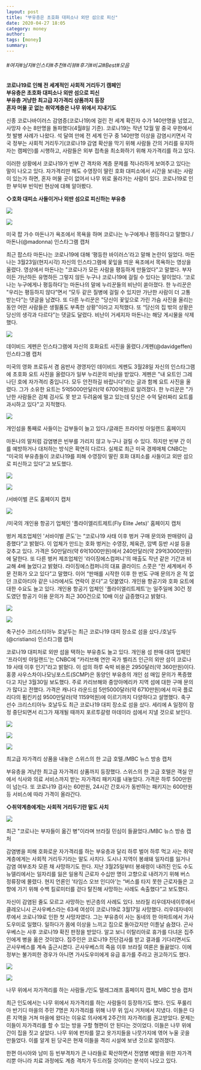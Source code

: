 ```yaml
---
layout: post
title: "부유층은 초호화 대피소나 외딴 섬으로 피신"
date: 2020-04-27 18:05
category: money
author: 
tags: [money]
summary: 
---
```


###### #여자#남자#인스타#추천#리뷰#후기#비교#Best#모음


**코로나19로 인해 전 세계적인 사회적 거리두기 캠페인**  
**부유층은 초호화 대피소나 외딴 섬으로 피신**  
**부유층 겨냥한 최고급 자가격리 상품까지 등장**  
**혼자 머물 곳 없는 취약계층은 나무 위에서 지내기도**  
  
신종 코로나바이러스 감염증(코로나19)에 걸린 전 세계 확진자 수가 140만명을 넘었고, 사망자 수는 8만명을 돌파했다(4월8일 기준). 코로나19는 작년 12월 말 중국 우한에서 첫 발병 사례가 나왔다. 석 달여 만에 전 세계 인구 중 140만명 이상을 감염시키면서 각국 정부는 사회적 거리두기(코로나19 감염 확산을 막기 위해 사람들 간의 거리를 유지하자는 캠페인)를 시행하고, 사람들은 외부 접촉을 최소화하기 위해 자가격리를 하고 있다.  
  
이러한 상황에서 코로나19가 빈부 간 격차와 계층 문제를 적나라하게 보여주고 있다는 말이 나오고 있다. 자가격리만 해도 수영장이 딸린 호화 대피소에서 시간을 보내는 사람이 있는가 하면, 혼자 머물 곳이 없어서 나무 위로 올라가는 사람이 있다. 코로나19로 인한 부익부 빈익빈 현상에 대해 알아봤다.  
  
**◇호화 대피소 사들이거나 외딴 섬으로 피신하는 부유층**

![](https://post-phinf.pstatic.net/MjAyMDA0MDhfMTQy/MDAxNTg2MzI4NTg5MDY2.8Asl89Z5ZzQuIdj9evRQfimQtgcD6q-A8PrLAx3uNhIg.gW1EVRJKCRdnzP_MDNVT0wbNcNoALZ_p50M8DseX4bcg.JPEG/201414807_1280.jpg?type=w1200)

![](https://post-phinf.pstatic.net/MjAyMDA0MDhfMTE1/MDAxNTg2MzI4NTg5MDY3.ElyIJBticHtFIBpfRBynqB62d2Pm6c3GDH5k-T4OA8gg.P_h-cOvJnctTmj0akUqaFT_l8cL4J8VtqmZ53U-Bepkg.JPEG/%EB%AF%B8%EA%B5%AD_%ED%8C%9D_%EA%B0%80%EC%88%98_%EB%A7%88%EB%8F%88%EB%82%98%EA%B0%80_%EC%9A%95%EC%A1%B0%EC%97%90%EC%84%9C_%EB%AA%A9%EC%9A%95%EC%9D%84_%ED%95%98%EB%A9%B0_%EC%BD%94%EB%A1%9C%EB%82%98%EB%8A%94_%EB%88%84%EA%B5%AC%EC%97%90%EA%B2%8C%EB%82%98_.jpg?type=w1200)

미국 팝 가수 마돈나가 욕조에서 목욕을 하며 코로나는 누구에게나 평등하다고 말했다./마돈나(@madonna) 인스타그램 캡처

최근 팝스타 마돈나는 코로나19에 대해 ‘평등한 바이러스’라고 말해 논란이 일었다. 마돈나는 3월23일(현지시각) 자신의 인스타그램에 꽃잎을 띄운 욕조에서 목욕하는 영상을 올렸다. 영상에서 마돈나는 "코로나가 모든 사람을 평등하게 만들었다"고 말했다. 부자이든 가난하든 유명하든 그렇지 않든 누구나 코로나19에 걸릴 수 있다는 말이었다. ‘코로나는 누구에게나 평등하다’는 마돈나의 말에 누리꾼들의 비난이 쏟아졌다. 한 누리꾼은 "우리는 평등하지 않다”면서 “모두 같은 질병에 걸릴 수 있지만 가난한 사람이 더 고통받는다”는 댓글을 남겼다. 또 다른 누리꾼은 "당신이 꽃잎으로 가린 가슴 사진을 올리는 동안 어떤 사람들은 생필품도 부족한 상황"이라고 지적했다. 또 “당신의 집 밖의 상황은 당신의 생각과 다르다”는 댓글도 달렸다. 비난이 거세지자 마돈나는 해당 게시물을 삭제했다.

![](https://post-phinf.pstatic.net/MjAyMDA0MDhfMTk2/MDAxNTg2MzI4NjYxMzA5.bP7UOQMNW3xNUlzd_rdAF101auPwB0dSDTv_78K75P4g.3LIZqU9vnnstB6FfilsxXnb0eA5bbhzhsBUn8EaBne4g.JPEG/%EB%8D%B0%EC%9D%B4%EB%B9%84%EB%93%9C_%EA%B2%8C%ED%8E%9C%EC%9D%80_%EC%9D%B8%EC%8A%A4%ED%83%80%EA%B7%B8%EB%9E%A8%EC%97%90_%EC%9E%90%EC%8B%A0%EC%9D%98_%ED%98%B8%ED%99%94%EC%9A%94%ED%8A%B8_%EC%82%AC%EC%A7%84%EC%9D%84_%EA%B2%8C%EC%9E%AC%ED%96%88%EB%8B%A4._.jpg?type=w1200)

데이비드 게펜은 인스타그램에 자신의 호화요트 사진을 올렸다./게펜(@davidgeffen) 인스타그램 캡처

미국의 영화 프로듀서 겸 음반사 경영자인 데이비드 게펜도 3월28일 자신의 인스타그램에 초호화 요트 사진을 올렸다가 일부 누리꾼의 비난을 받았다. 게펜은 "내 요트인 그레나딘 호에 자가격리 중입니다. 모두 안전하길 바랍니다"라는 글과 함께 요트 사진을 올렸다. 그가 소유한 요트는 5억5000만달러(약 6700억원)로 알려졌다. 한 누리꾼은 "가난한 사람들은 검체 검사도 못 받고 두려움에 떨고 있는데 당신은 수억 달러짜리 요트를 과시하고 있다"고 지적했다.

![](https://post-phinf.pstatic.net/MjAyMDA0MDhfMTM2/MDAxNTg2MzI4Njc4MDE0.AXhRIXQhugSIfJGoOIF-Gwkx6asJlXV04ev4r_QsbwMg.FdfSwxN7dMD0ZFjMThtk1tAJVcpsJKZOsVNvp7gvY1Ag.JPEG/%EA%B0%9C%EC%9D%B8%EC%84%AC%EC%9D%84_%ED%86%B5%EC%A7%B8%EB%A1%9C_%EC%82%AC%EB%93%A4%EC%9D%B4%EB%8A%94_%EC%8A%88%ED%8D%BC_%EA%B0%91%EB%B6%80%EB%93%A4%EC%9D%B4_%EB%8A%98%EA%B3%A0_%EC%9E%88%EB%8B%A4._%EC%97%AC%EA%B8%B0%EC%97%90%EB%8A%94_%EB%B0%94%EC%9D%B4.jpg?type=w1200)

개인섬을 통째로 사들이는 갑부들이 늘고 있다./글래든 프라이빗 아일랜드 홈페이지

마돈나의 말처럼 감염병은 빈부를 가리지 않고 누구나 걸릴 수 있다. 하지만 빈부 간 이를 예방하거나 대처하는 방식은 확연히 다르다. 실제로 최근 미국 경제매체 CNBC는 “미국의 부유층들이 코로나19를 피해 수영장이 딸린 호화 대피소를 사들이고 외딴 섬으로 피신하고 있다”고 보도했다.

![](https://post-phinf.pstatic.net/MjAyMDA0MDhfMjA5/MDAxNTg2MzI4NjkzMTE1.ElU4QYHLTm21mFNO6f3EJAeoB1Edl0LG7FcOC3oMaokg.Y5Rzfp3cHgMvVWl_514Oe0ipFxINJ0vN2YRSFYI1Wk0g.JPEG/%EC%84%9C%EB%B0%94%EC%9D%B4%EB%B2%8C%EC%BD%98%EB%8F%841.jpg?type=w1200)

![](https://post-phinf.pstatic.net/MjAyMDA0MDhfMjM5/MDAxNTg2MzI4NjkzMTE3.wqLiU084D6_XUjdaEh4WI8hiQMsGVub8vYHz_CIuDkIg.PdemtA9u1S4x7RHLZG-iV21QkkIYOAzqOAOWZabV4qQg.JPEG/%EC%84%9C%EB%B0%94%EC%9D%B4%EB%B2%8C%EC%BD%98%EB%8F%842.jpg?type=w1200)

/서바이벌 콘도 홈페이지 캡처

![](https://post-phinf.pstatic.net/MjAyMDA0MDhfMTU5/MDAxNTg2MzI4NzQ3NDMw.qvHAwCqTiXNPepPZ9KgNwWHsQEcfjykS745QMBTN4t8g.fLTHrFVzs8M6DqIne_uEHTNxKZg2-T54ciuEmm6qzhsg.PNG/%EB%AF%B8%EA%B5%AD%EC%9D%98_%EA%B0%9C%EC%9D%B8%EC%9A%A9_%ED%95%AD%EA%B3%B5%EA%B8%B0_%EC%97%85%EC%B2%B4%EC%9D%B8_%27%ED%94%8C%EB%9D%BC%EC%9D%B4%EC%97%98%EB%A6%AC%ED%8A%B8%EC%A0%9C%ED%8A%B8%27%EC%97%90_%EB%94%B0%EB%A5%B4%EB%A9%B4_%EC%9D%BC%EC%A3%BC.png?type=w1200)

/미국의 개인용 항공기 업체인 '플라이엘리트제트(Fly Elite Jets)' 홈페이지 캡처

벙커 제조업체인 '서바이벌 콘도'는 “코로나19 사태 이후 벙커 구매 문의와 판매량이 급증했다”고 밝혔다. 이 업체가 만드는 호화 벙커는 수영장, 체육관, 암벽 등반 시설 등을 갖추고 있다. 가격은 50만달러(약 6억1000만원)에서 240만달러(약 29억3000만원)에 달한다. 또 다른 벙커 제조업체인 '라이징에스컴퍼니'의 매출도 작년 같은 기간과 비교해 4배 늘었다고 밝혔다. 라이징에스컴퍼니의 대표 클라이드 스콧은 “전 세계에서 주문 전화가 오고 있다”고 말했다. 이어 “판매를 시작한 이후 한 번도 구매 문의가 온 적 없던 크로아티아 같은 나라에서도 연락이 온다”고 덧붙였다. 개인용 항공기와 호화 요트에 대한 수요도 늘고 있다. 개인용 항공기 업체인 '플라이엘리트제트'는 일주일에 30건 정도였던 항공기 이용 문의가 최근 300건으로 10배 이상 급증했다고 밝혔다.

![](https://post-phinf.pstatic.net/MjAyMDA0MDhfNiAg/MDAxNTg2MzI4Nzc2NDgy.LikjZRq9DouJ_n6WmsVNqxiFK8uPNK__ouloU9BEBu4g.YmSfQqW0kx3T71MtUNQHAxtbODlWGZ1c67DWVZ_tLf8g.JPEG/%ED%98%B81.jpg?type=w1200)

![](https://post-phinf.pstatic.net/MjAyMDA0MDhfMzAw/MDAxNTg2MzI4Nzc2NDkx.WATvldqCdOGKMZK3Yq2dF7zoxgXG-qnxnRBbXa3DxQgg.uiwZ5hlopeEcYAQFBn5Ni8PA9b0sWOPbjiDAUQp9DaYg.JPEG/%ED%98%B82.jpg?type=w1200)

축구선수 크리스티아누 호날두는 최근 코로나19 대피 장소로 섬을 샀다./호날두(@cristiano) 인스타그램 캡처

코로나19 대피처로 외딴 섬을 택하는 부유층도 늘고 있다. 개인용 섬 판매·대여 업체인 '프라이빗 아일랜드'는 CNBC에 “카리브해 연안 국가 벨리즈 인근의 외딴 섬이 코로나19 사태 이후 인기”라고 밝혔다. 이 섬의 하루 숙박 비용은 2950달러(약 360만원)이다. 홍콩 사우스차이나모닝포스트(SCMP)은 동양인 부유층의 개인 섬 매입 문의가 폭증했다고 지난 3월30일 보도했다. 주로 카리브해와 중앙아메리카 지역 섬에 대한 구매 문의가 많다고 전했다. 가격은 캐나다 라운드섬 5만5000달러(약 6710만원)에서 미국 플로리다의 펌킨키섬 9500만달러(약 1159억원)에 이르기까지 다양하다고 설명했다. 축구선수 크리스티아누 호날두도 최근 코로나19 대피 장소로 섬을 샀다. 세리에 A 일정이 잠정 중단되면서 리그가 재개될 때까지 포르투갈령 마데이라 섬에서 지낼 것으로 보인다.

![](https://post-phinf.pstatic.net/MjAyMDA0MDhfMjgz/MDAxNTg2MzI4Nzk0Mjg4.qFl4887rRAXPkOEWRt3TR_FYLGN0v2214zVOPaZ9FqMg.oxs7r1rRb5KClPCY_8Ta0xSHqddL9bAqsHqwDGPc4HMg.JPEG/%ED%98%B8%ED%85%941.jpg?type=w1200)

![](https://post-phinf.pstatic.net/MjAyMDA0MDhfMTI2/MDAxNTg2MzI4Nzk0Mjkx.zr9vs9uug31EYZA1vOjnlzZIq0KlaerAgUKi9AAKaKwg.AacZh0pYuXHEo8D6vGmAPQonmxBf5YbfGt7v_boHkVYg.JPEG/%ED%98%B8%ED%85%942.jpg?type=w1200)

![](https://post-phinf.pstatic.net/MjAyMDA0MDhfODMg/MDAxNTg2MzI4Nzk0MzAy.wwihkLVC2UcAl8OHgSviUrnVHsMOCGra13dyDFqBxMIg.5NJOBy5vAlk9VcOLdoTPiMyZjLASfxHk_XMrFTT18n8g.JPEG/%ED%98%B8%ED%85%943.jpg?type=w1200)

최고급 자가격리 상품을 내놓은 스위스의 한 고급 호텔./MBC 뉴스 방송 캡처

부유층을 겨냥한 최고급 자가격리 상품까지 등장했다. 스위스의 한 고급 호텔은 객실 안에서 식사와 의료 서비스까지 받는 자가격리 패키지를 내놓았다. 가격은 하루 500만원이 넘는다. 또 코로나19 검사는 60만원, 24시간 간호사가 동반하는 패키지는 600만원 등 서비스에 따라 가격이 올라간다.  
  
**◇취약계층에게는 사회적 거리두기란 말도 사치**

![](https://post-phinf.pstatic.net/MjAyMDA0MDhfMTIg/MDAxNTg2MzI4ODE0ODQw.D1yJnHXrr3BMa08PC93iJl-NT2FWKXcpGikz5cptPgIg.fcInq-4SPrkrvBQ7NxIL3Yhgch54IDj3gW9rMWKGWWQg.JPEG/%EC%BD%94%EB%A1%9C%EB%82%98%EB%8A%94_%EB%B6%80%EC%9E%90%EB%93%A4%EC%9D%B4_%EC%98%AE%EA%B8%B4_%EB%B3%91%EC%9D%B4%EB%9D%BC%EA%B3%A0.jpg?type=w1200)

최근 "코로나는 부자들이 옮긴 병"이라며 브라질 민심이 들끓었다./MBC 뉴스 방송 캡처

감염병을 피해 호화로운 자가격리를 하는 부유층과 달리 하루 벌어 하루 먹고 사는 취약계층에게는 사회적 거리두기라는 말도 사치다. 도시나 지역이 봉쇄돼 일자리를 잃거나 감염 여부조차 모른 채 사망하기도 한다. 지난 3월25일부터 봉쇄령이 내려진 인도 수도 뉴델리에서는 일자리를 잃은 일용직 근로자 수십만 명이 고향으로 내려가기 위해 버스 정류장에 몰렸다. 현지 언론인 '타임스 오브 인디아'는 “버스를 타지 못한 근로자들은 고향에 가기 위해 수백 킬로미터를 걷다 탈진해 사망하는 사례도 속출했다”고 보도했다.  
  
자신이 감염된 줄도 모르고 사망하는 빈곤층의 사례도 있다. 브라질 리우데자네이루에서 클레오니시 곤사우베스라는 63세 여성이 코로나19로 3월17일 사망했다. 리우데자네이루에서 코로나19로 인한 첫 사망자였다. 그는 부유층이 사는 동네의 한 아파트에서 가사도우미로 일했다. 일하다가 몸에 이상을 느끼고 집으로 돌아갔지만 이튿날 숨졌다. 곤사우베스는 사후 코로나19 확진 판정을 받았다. 알고 보니 이탈리아로 휴가를 다녀온 집주인에게 병을 옮은 것이었다. 집주인은 코로나19 진단검사를 받고 결과를 기다리면서도 곤사우베스를 계속 출근시켰다. 곤사우베스의 죽음 이후 브라질 여론은 들끓었다. 이에 정부는 불가피한 경우가 아니면 가사도우미에게 유급 휴가를 주라고 권고하기도 했다.

![](https://post-phinf.pstatic.net/MjAyMDA0MDhfMjEy/MDAxNTg2MzI4ODY0MjA2.aPkxrDO2NeQSf7eOW2mJoOParD8HwM9_24JxXvQpsTkg.Z-u-rBitLNB70Hbd_N0r0jTkRoCzwtXOtYRr1ZiWavEg.JPEG/%EC%9D%B8%EB%8F%84_%ED%85%94%EB%A0%88%EA%B7%B8%EB%9E%98%ED%94%84_%ED%99%88%ED%8E%98%EC%9D%B4%EC%A7%80_%EC%BA%A1%EC%B2%98.jpg?type=w1200)

![](https://post-phinf.pstatic.net/MjAyMDA0MDhfMjkz/MDAxNTg2MzI4ODY0MjAx.nCTaLAUJ3_eyu5LIMQatyQ_YYFEE-TaptbYx4tXhA0Ag.mgkhjf8hnQ7zKDH9i95zUSn_YGfvvms4PLnBMbxWLAIg.JPEG/%EB%82%98%EB%AC%B4%EC%A7%91_MBC.jpg?type=w1200)

나무 위에서 자가격리를 하는 사람들./인도 텔레그래프 홈페이지 캡처, MBC 방송 캡처

최근 인도에서는 나무 위에서 자가격리를 하는 사람들이 등장하기도 했다. 인도 푸룰리아 반기디 마을의 주민 7명은 자가격리를 위해 나무 위 임시 거처에서 지냈다. 이들은 다른 지역을 거쳐 마을에 왔다는 이유로 의사에게 2주간의 자가격리를 권고받았다. 문제는 이들이 자가격리를 할 수 있는 방을 구할 형편이 안 된다는 것이었다. 이들은 나무 위에 간이 집을 짓고 살았다. 나무 위에 판자를 깔고 옷가지들을 나뭇가지에 엮어 누울 곳을 만들었다. 이를 알게 된 당국은 현재 이들을 격리 시설에 보낸 것으로 알려졌다.  
  
한편 아시아와 남미 등 빈부격차가 큰 나라들로 확산하면서 전염병 예방을 위한 자가격리뿐 아니라 치료 과정에도 계층 격차가 두드러질 것이라는 분석이 나오고 있다.